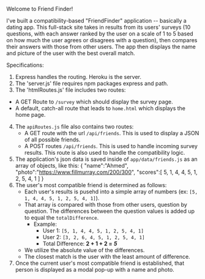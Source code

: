 Welcome to Friend Finder!

I've built a compatibility-based "FriendFinder" application -- basically a dating app. This full-stack site takes in results from its users' surveys (10 questions, with each answer ranked by the user on a scale of 1 to 5 based on how much the user agrees or disagrees with a question), then compares their answers with those from other users. The app then displays the name and picture of the user with the best overall match.

Specifications:
1. Express handles the routing. Heroku is the server.
2. The 'server.js' file requires npm packages express and path.
3. The 'htmlRoutes.js' file includes two routes:
  * A GET Route to `/survey` which should display the survey page.
  * A default, catch-all route that leads to `home.html` which displays the home page.
4. The `apiRoutes.js` file also contains two routes:
   * A GET route with the url `/api/friends`. This is used to display a JSON of all possible friends.
   * A POST routes `/api/friends`. This is used to handle incoming survey results. This route is also used to handle the compatibility logic.
5. The application's json data is saved inside of `app/data/friends.js` as an array of objects, like this:
{
  "name":"Ahmed",
  "photo":"https://www.fillmurray.com/200/300",
  "scores":[
      5,
      1,
      4,
      4,
      5,
      1,
      2,
      5,
      4,
      1
    ]
}
6. The user's most compatible friend is determined as follows:
   * Each user's results is pusehd into a simple array of numbers (ex: `[5, 1, 4, 4, 5, 1, 2, 5, 4, 1]`).
   * That array is compared with those from other users, question by question. The differences between the question values is added up to equal the `totalDifference`.
     * Example:
       * User 1: `[5, 1, 4, 4, 5, 1, 2, 5, 4, 1]`
       * User 2: `[3, 2, 6, 4, 5, 1, 2, 5, 4, 1]`
       * Total Difference: **2 + 1 + 2 =** **_5_**
   * We utilize the absolute value of the differences. 
   * The closest match is the user with the least amount of difference.
7. Once the current user's most compatible friend is established, that person is displayed as a modal pop-up with a name and photo.

